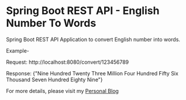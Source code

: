 # Spring Boot REST API - English Number To Words

Spring Boot REST API Application to convert English number into words.

Example-

Request:
http://localhost:8080/convert/123456789

Response: 
{"Nine Hundred Twenty Three Million Four Hundred Fifty Six Thousand Seven Hundred Eighty Nine"}

For more details, please visit my <a href="http:/monirthought.com">Personal Blog</a>
